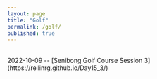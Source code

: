 ```yaml
---
layout: page
title: "Golf"
permalink: /golf/
published: true
---
```

<br>
2022-10-09 -- [Senibong Golf Course Session 3](https://rellinrg.github.io/Day15_3/)
